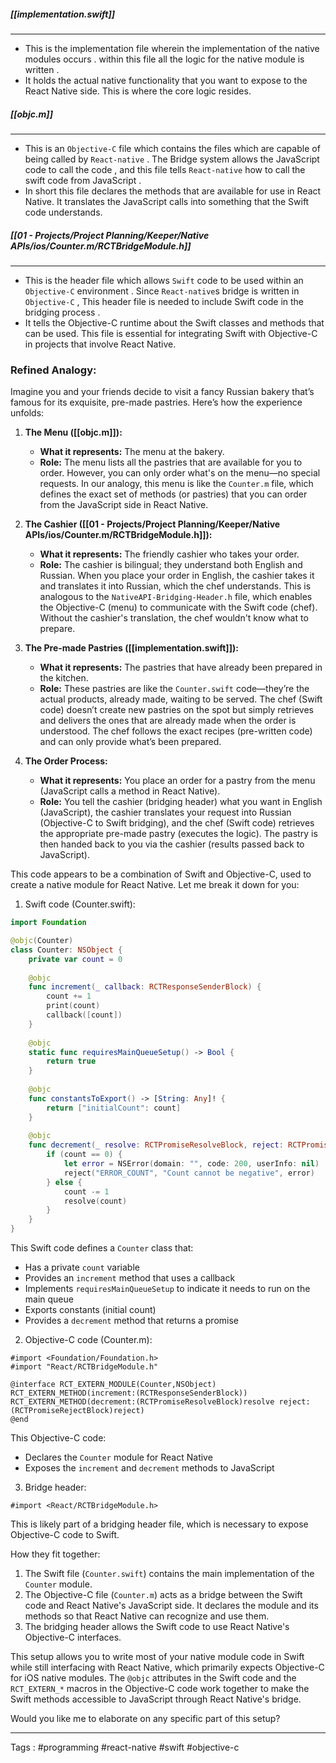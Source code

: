 #####  [[implementation.swift]]
____
- This is the implementation file wherein the implementation of the native modules occurs . within this file all the logic for the native module is written . 
- It holds the actual native functionality that you want to expose to the React Native side. This is where the core logic resides.

##### [[objc.m]]
____
- This is an `Objective-C` file which contains the files which are capable of being called by `React-native`  .  The Bridge system allows the JavaScript code to call the code , and this file tells `React-native` how to call the swift code from JavaScript .  
- In short this file declares the methods that are available for use in React Native. It translates the JavaScript calls into something that the Swift code understands.
##### [[01 - Projects/Project Planning/Keeper/Native APIs/ios/Counter.m/RCTBridgeModule.h]]
____
- This is the header file which allows `Swift` code to be used within an `Objective-C` environment . Since `React-native`s bridge is written in `Objective-C` , This header file is needed to include Swift code in the bridging process . 
- It tells the Objective-C runtime about the Swift classes and methods that can be used. This file is essential for integrating Swift with Objective-C in projects that involve React Native.

### Refined Analogy:

Imagine you and your friends decide to visit a fancy Russian bakery that’s famous for its exquisite, pre-made pastries. Here’s how the experience unfolds:

1. **The Menu ([[objc.m]]):**
    
    - **What it represents:** The menu at the bakery.
    - **Role:** The menu lists all the pastries that are available for you to order. However, you can only order what's on the menu—no special requests. In our analogy, this menu is like the `Counter.m` file, which defines the exact set of methods (or pastries) that you can order from the JavaScript side in React Native.
2. **The Cashier ([[01 - Projects/Project Planning/Keeper/Native APIs/ios/Counter.m/RCTBridgeModule.h]]):**
    
    - **What it represents:** The friendly cashier who takes your order.
    - **Role:** The cashier is bilingual; they understand both English and Russian. When you place your order in English, the cashier takes it and translates it into Russian, which the chef understands. This is analogous to the `NativeAPI-Bridging-Header.h` file, which enables the Objective-C (menu) to communicate with the Swift code (chef). Without the cashier's translation, the chef wouldn't know what to prepare.
3. **The Pre-made Pastries ([[implementation.swift]]):**
    
    - **What it represents:** The pastries that have already been prepared in the kitchen.
    - **Role:** These pastries are like the `Counter.swift` code—they’re the actual products, already made, waiting to be served. The chef (Swift code) doesn’t create new pastries on the spot but simply retrieves and delivers the ones that are already made when the order is understood. The chef follows the exact recipes (pre-written code) and can only provide what’s been prepared.
4. **The Order Process:**
    
    - **What it represents:** You place an order for a pastry from the menu (JavaScript calls a method in React Native).
    - **Role:** You tell the cashier (bridging header) what you want in English (JavaScript), the cashier translates your request into Russian (Objective-C to Swift bridging), and the chef (Swift code) retrieves the appropriate pre-made pastry (executes the logic). The pastry is then handed back to you via the cashier (results passed back to JavaScript).


This code appears to be a combination of Swift and Objective-C, used to create a native module for React Native. Let me break it down for you:

1. Swift code (Counter.swift):



```swift
import Foundation

@objc(Counter)
class Counter: NSObject {
    private var count = 0
    
    @objc
    func increment(_ callback: RCTResponseSenderBlock) {
        count += 1
        print(count)
        callback([count])
    }
    
    @objc
    static func requiresMainQueueSetup() -> Bool {
        return true
    }
    
    @objc
    func constantsToExport() -> [String: Any]! {
        return ["initialCount": count]
    }
    
    @objc
    func decrement(_ resolve: RCTPromiseResolveBlock, reject: RCTPromiseRejectBlock) {
        if (count == 0) {
            let error = NSError(domain: "", code: 200, userInfo: nil)
            reject("ERROR_COUNT", "Count cannot be negative", error)
        } else {
            count -= 1
            resolve(count)
        }
    }
}
```

This Swift code defines a `Counter` class that:
- Has a private `count` variable
- Provides an `increment` method that uses a callback
- Implements `requiresMainQueueSetup` to indicate it needs to run on the main queue
- Exports constants (initial count)
- Provides a `decrement` method that returns a promise

2. Objective-C code (Counter.m):

```objc
#import <Foundation/Foundation.h>
#import "React/RCTBridgeModule.h"

@interface RCT_EXTERN_MODULE(Counter,NSObject)
RCT_EXTERN_METHOD(increment:(RCTResponseSenderBlock))
RCT_EXTERN_METHOD(decrement:(RCTPromiseResolveBlock)resolve reject:(RCTPromiseRejectBlock)reject)
@end
```

This Objective-C code:
- Declares the `Counter` module for React Native
- Exposes the `increment` and `decrement` methods to JavaScript

3. Bridge header:

```objc
#import <React/RCTBridgeModule.h>
```

This is likely part of a bridging header file, which is necessary to expose Objective-C code to Swift.

How they fit together:

1. The Swift file (`Counter.swift`) contains the main implementation of the `Counter` module.
2. The Objective-C file (`Counter.m`) acts as a bridge between the Swift code and React Native's JavaScript side. It declares the module and its methods so that React Native can recognize and use them.
3. The bridging header allows the Swift code to use React Native's Objective-C interfaces.

This setup allows you to write most of your native module code in Swift while still interfacing with React Native, which primarily expects Objective-C for iOS native modules. The `@objc` attributes in the Swift code and the `RCT_EXTERN_*` macros in the Objective-C code work together to make the Swift methods accessible to JavaScript through React Native's bridge.

Would you like me to elaborate on any specific part of this setup?

___
Tags : #programming #react-native #swift #objective-c 